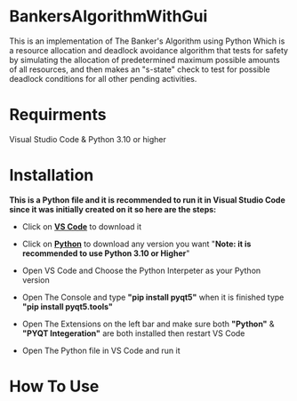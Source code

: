# BankersAlgorithmWithGui
This is an implementation of The Banker's Algorithm using Python Which is a resource allocation and deadlock avoidance algorithm that tests for safety by simulating the allocation of predetermined maximum possible amounts of all resources, and then makes an "s-state" check to test for possible deadlock conditions for all other pending activities.
# Requirments
Visual Studio Code & Python 3.10 or higher
# Installation
**This is a Python file and it is recommended to run it in Visual Studio Code since it was initially created on it so here are the steps:**

* Click on **[VS Code](https://code.visualstudio.com/Download)** to download it
* Click on **[Python](https://www.python.org/downloads/)** to download any version you want   "**Note: it is recommended to use Python 3.10 or Higher**"

* Open VS Code and Choose the Python Interpeter as your Python version

* Open The Console and type **"pip install pyqt5"** when it is finished type **"pip install pyqt5.tools"**

* Open The Extensions on the left bar and make sure both **"Python"** & **"PYQT Integeration"** are both installed then restart VS Code

* Open The Python file in VS Code and run it 
# How To Use
